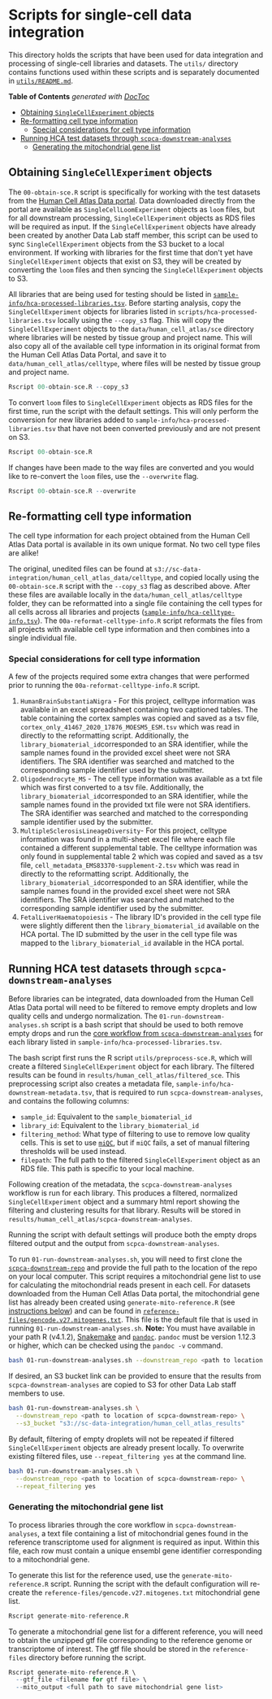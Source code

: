 # Scripts for single-cell data integration

This directory holds the scripts that have been used for data integration and processing of single-cell libraries and datasets.
The `utils/` directory contains functions used within these scripts and is separately documented in [`utils/README.md`](./utils/README.md).

<!-- START doctoc generated TOC please keep comment here to allow auto update -->
<!-- DON'T EDIT THIS SECTION, INSTEAD RE-RUN doctoc TO UPDATE -->
**Table of Contents**  *generated with [DocToc](https://github.com/thlorenz/doctoc)*

- [Obtaining `SingleCellExperiment` objects](#obtaining-singlecellexperiment-objects)
- [Re-formatting cell type information](#re-formatting-cell-type-information)
  - [Special considerations for cell type information](#special-considerations-for-cell-type-information)
- [Running HCA test datasets through `scpca-downstream-analyses`](#running-hca-test-datasets-through-scpca-downstream-analyses)
  - [Generating the mitochondrial gene list](#generating-the-mitochondrial-gene-list)

<!-- END doctoc generated TOC please keep comment here to allow auto update -->


## Obtaining `SingleCellExperiment` objects

The `00-obtain-sce.R` script is specifically for working with the test datasets from the [Human Cell Atlas Data portal](https://data.humancellatlas.org/).
Data downloaded directly from the portal are available as `SingleCellLoomExperiment` objects as `loom` files, but for all downstream processing, `SingleCellExperiment` objects as RDS files will be required as input.
If the `SingleCellExperiment` objects have already been created by another Data Lab staff member, this script can be used to sync `SingleCellExperiment` objects from the S3 bucket to a local environment.
If working with libraries for the first time that don't yet have `SingleCellExperiment` objects that exist on S3, they will be created by converting the `loom` files and then syncing the `SingleCellExperiment` objects to S3.

All libraries that are being used for testing should be listed in [`sample-info/hca-processed-libraries.tsv`](../sample-info/hca-processed-libraries.tsv).
Before starting analysis, copy the `SingleCellExperiment` objects for libraries listed in `scripts/hca-processed-libraries.tsv` locally using the `--copy_s3` flag.
This will copy the `SingleCellExperiment` objects to the `data/human_cell_atlas/sce` directory where libraries will be nested by tissue group and project name.
This will also copy all of the available cell type information in its original format from the Human Cell Atlas Data Portal, and save it to `data/human_cell_atlas/celltype`, where files will be nested by tissue group and project name.

```R
Rscript 00-obtain-sce.R --copy_s3
```

To convert `loom` files to `SingleCellExperiment` objects as RDS files for the first time, run the script with the default settings.
This will only perform the conversion for new libraries added to `sample-info/hca-processed-libraries.tsv` that have not been converted previously and are not present on S3.

```R
Rscript 00-obtain-sce.R
```

If changes have been made to the way files are converted and you would like to re-convert the `loom` files, use the `--overwrite` flag.

```R
Rscript 00-obtain-sce.R --overwrite
```

## Re-formatting cell type information

The cell type information for each project obtained from the Human Cell Atlas Data portal is available in its own unique format.
No two cell type files are alike!

The original, unedited files can be found at `s3://sc-data-integration/human_cell_atlas_data/celltype`, and copied locally using the `00-obtain-sce.R` script with the `--copy_s3` flag as described above.
After these files are available locally in the `data/human_cell_atlas/celltype` folder, they can be reformatted into a single file containing the cell types for all cells across all libraries and projects ([`sample-info/hca-celltype-info.tsv`](../sample-info/hca-celltype-info.tsv)).
The `00a-reformat-celltype-info.R` script reformats the files from all projects with available cell type information and then combines into a single individual file.

### Special considerations for cell type information

A few of the projects required some extra changes that were performed prior to running the `00a-reformat-celltype-info.R` script.

1. `HumanBrainSubstantiaNigra` - For this project, celltype information was available in an excel spreadsheet containing two captioned tables.
The table containing the cortex samples was copied and saved as a tsv file, `cortex_only_41467_2020_17876_MOESM5_ESM.tsv` which was read in directly to the reformatting script.
Additionally, the `library_biomaterial_id`corresponded to an SRA identifier, while the sample names found in the provided excel sheet were not SRA identifiers.
The SRA identifier was searched and matched to the corresponding sample identifier used by the submitter.
2. `Oligodendrocyte_MS` - The cell type information was available as a txt file which was first converted to a tsv file.
Additionally, the `library_biomaterial_id`corresponded to an SRA identifier, while the sample names found in the provided txt file were not SRA identifiers.
The SRA identifier was searched and matched to the corresponding sample identifier used by the submitter.
3. `MultipleSclerosisLineageDiversity`- For this project, celltype information was found in a multi-sheet excel file where each file contained a different supplemental table.
The celltype information was only found in supplemental table 2 which was copied and saved as a tsv file, `cell_metadata_EMS83370-supplement-2.tsv` which was read in directly to the reformatting script.
Additionally, the `library_biomaterial_id`corresponded to an SRA identifier, while the sample names found in the provided excel sheet were not SRA identifiers.
The SRA identifier was searched and matched to the corresponding sample identifier used by the submitter.
4. `FetalLiverHaematopoiesis` - The library ID's provided in the cell type file were slightly different then the `library_biomaterial_id` available on the HCA portal.
The ID submitted by the user in the cell type file was mapped to the `library_biomaterial_id` available in the HCA portal.


## Running HCA test datasets through `scpca-downstream-analyses`

Before libraries can be integrated, data downloaded from the Human Cell Atlas Data portal will need to be filtered to remove empty droplets and low quality cells and undergo normalization.
The `01-run-downstream-analyses.sh` script is a bash script that should be used to both remove empty drops and run the [core workflow from `scpca-downstream-analyses`](https://github.com/AlexsLemonade/scpca-downstream-analyses#the-core-downstream-analyses-workflow) for each library listed in `sample-info/hca-processed-libraries.tsv`.

The bash script first runs the R script `utils/preprocess-sce.R`, which will create a filtered `SingleCellExperiment` object for each library.
The filtered results can be found in `results/human_cell_atlas/filtered_sce`.
This preprocessing script also creates a metadata file, `sample-info/hca-downstream-metadata.tsv`, that is required to run `scpca-downstream-analyses`, and contains the following columns:

- `sample_id`: Equivalent to the `sample_biomaterial_id`
- `library_id`: Equivalent to the `library_biomaterial_id`
- `filtering_method`: What type of filtering to use to remove low quality cells.
This is set to use [`miQC`](https://rdrr.io/github/greenelab/miQC/man/filterCells.html), but if `miQC` fails, a set of manual filtering thresholds will be used instead.
- `filepath`: The full path to the filtered `SingleCellExperiment` object as an RDS file.
This path is specific to your local machine.

Following creation of the metadata, the `scpca-downstream-analyses` workflow is run for each library.
This produces a filtered, normalized `SingleCellExperiment` object and a summary html report showing the filtering and clustering results for that library.
Results will be stored in `results/human_cell_atlas/scpca-downstream-analyses`.

Running the script with default settings will produce both the empty drops filtered output and the output from `scpca-downstream-analyses`.

To run `01-run-downstream-analyses.sh`, you will need to first clone the [`scpca-downstream-repo`](https://github.com/AlexsLemonade/scpca-downstream-analyses) and provide the full path to the location of the repo on your local computer.
This script requires a mitochondrial gene list to use for calculating the mitochondrial reads present in each cell.
For datasets downloaded from the Human Cell Atlas Data portal, the mitochondrial gene list has already been created using `generate-mito-reference.R` (see [instructions below](#generating-the-mitochondrial-gene-list)) and can be found in [`reference-files/gencode.v27.mitogenes.txt`](../reference-files/gencode.v27.mitogenes.txt).
This file is the default file that is used in running `01-run-downstream-analyses.sh`.
**Note:** You must have available in your path R (v4.1.2),  [Snakemake](https://snakemake.readthedocs.io/en/stable/getting_started/installation.html#installation-via-conda-mamba) and [`pandoc`](https://pandoc.org/installing.html#macos).
`pandoc` must be version 1.12.3 or higher, which can be checked using the `pandoc -v` command.

```sh
bash 01-run-downstream-analyses.sh --downstream_repo <path to location of scpca-downstream-repo>
```

If desired, an S3 bucket link can be provided to ensure that the results from `scpca-downstream-analyses` are copied to S3 for other Data Lab staff members to use.

```sh
bash 01-run-downstream-analyses.sh \
  --downstream_repo <path to location of scpca-downstream-repo> \
  --s3_bucket "s3://sc-data-integration/human_cell_atlas_results"
```

By default, filtering of empty droplets will not be repeated if filtered `SingleCellExperiment` objects are already present locally.
To overwrite existing filtered files, use `--repeat_filtering yes` at the command line.

```sh
bash 01-run-downstream-analyses.sh \
  --downstream_repo <path to location of scpca-downstream-repo> \
  --repeat_filtering yes
```

### Generating the mitochondrial gene list

To process libraries through the core workflow in `scpca-downstream-analyses`, a text file containing a list of mitochondrial genes found in the reference transcriptome used for alignment is required as input.
Within this file, each row must contain a unique ensembl gene identifier corresponding to a mitochondrial gene.

To generate this list for the reference used, use the `generate-mito-reference.R` script.
Running the script with the default configuration will re-create the `reference-files/gencode.v27.mitogenes.txt` mitochondrial gene list.

```R
Rscript generate-mito-reference.R
```

To generate a mitochondrial gene list for a different reference, you will need to obtain the unzipped gtf file corresponding to the reference genome or transcriptome of interest.
The gtf file should be stored in the `reference-files` directory before running the script.

```R
Rscript generate-mito-reference.R \
  --gtf_file <filename for gtf file> \
  --mito_output <full path to save mitochondrial gene list>
```
